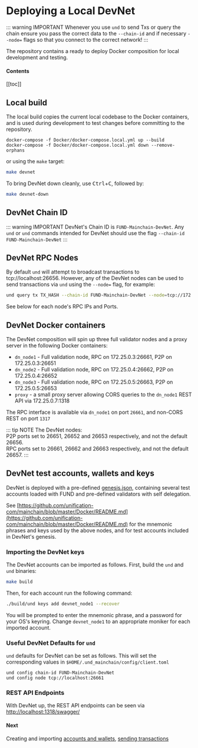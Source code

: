 # Deploying a Local DevNet

::: warning IMPORTANT
Whenever you use `und` to send Txs or query the chain ensure you pass the correct data to the `--chain-id`
and if necessary `--node=` flags so that you connect to the correct network!
:::

The repository contains a ready to deploy Docker composition for local development and testing.

#### Contents

[[toc]]

## Local build

The local build copies the current local codebase to the Docker containers, and is used during development to test 
changes before committing to the repository.

```
docker-compose -f Docker/docker-compose.local.yml up --build
docker-compose -f Docker/docker-compose.local.yml down --remove-orphans
```

or using the `make` target:

```bash
make devnet
```

To bring DevNet down cleanly, use <kbd>Ctrl</kbd>+<kbd>C</kbd>, followed by:

```bash
make devnet-down
```

## DevNet Chain ID

::: warning IMPORTANT
DevNet's Chain ID is `FUND-Mainchain-DevNet`. Any `und` or `und` commands
intended for DevNet should use the flag `--chain-id FUND-Mainchain-DevNet`
:::

## DevNet RPC Nodes

By default `und` will attempt to broadcast transactions to tcp://localhost:26656. However, any of the DevNet 
nodes can be used to send transactions via `und` using the `--node=` flag, for example:

```bash
und query tx TX_HASH --chain-id FUND-Mainchain-DevNet --node=tcp://172.25.0.3:26661
```

See below for each node's RPC IPs and Ports.

## DevNet Docker containers

The DevNet composition will spin up three full validator nodes and a proxy server in the following 
Docker containers:

- `dn_node1` - Full validation node, RPC on 172.25.0.3:26661, P2P on 172.25.0.3:26651
- `dn_node2` - Full validation node, RPC on 172.25.0.4:26662, P2P on 172.25.0.4:26652
- `dn_node3` - Full validation node, RPC on 172.25.0.5:26663, P2P on 172.25.0.5:26653
- `proxy` - a small proxy server allowing CORS queries to the `dn_node1` REST API via 172.25.0.7:1318

The RPC interface is available via `dn_node1` on port `26661`, and non-CORS REST on port `1317`

::: tip NOTE
The DevNet nodes:  
P2P ports set to 26651, 26652 and 26653 respectively, and not the default 26656.  
RPC ports set to 26661, 26662 and 26663 respectively, and not the default 26657.
:::

## DevNet test accounts, wallets and keys

DevNet is deployed with a pre-defined 
[genesis.json](https://raw.githubusercontent.com/unification-com/mainchain/master/Docker/assets/node1/config/genesis.json),
containing several test accounts loaded with FUND and pre-defined validators with self delegation.

See [https://github.com/unification-com/mainchain/blob/master/Docker/README.md](https://github.com/unification-com/mainchain/blob/master/Docker/README.md) 
for the mnemonic phrases and keys used by the above nodes, and for test accounts included in DevNet's genesis.

### Importing the DevNet keys

The DevNet accounts can be imported as follows. First, build the `und` and
`und` binaries:

```bash
make build
```

Then, for each account run the following command:

```bash
./build/und keys add devnet_node1 --recover
```

You will be prompted to enter the mnemonic phrase, and a password for your OS's keyring. Change `devnet_node1` to an 
appropriate moniker for each imported account.

### Useful DevNet Defaults for `und`

`und` defaults for DevNet can be set as follows. This will set the corresponding values in 
`$HOME/.und_mainchain/config/client.toml`

```
und config chain-id FUND-Mainchain-DevNet
und config node tcp://localhost:26661
```

### REST API Endpoints

With DevNet up, the REST API endpoints can be seen via [http://localhost:1318/swagger/](http://localhost:1318/swagger/)

#### Next

Creating and importing [accounts and wallets](accounts-wallets.md), [sending transactions](transactions.md)
